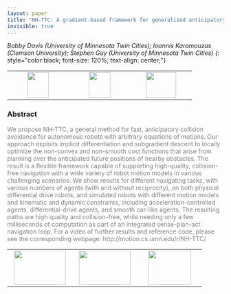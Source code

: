 ```yaml
---
layout: paper
title: "NH-TTC: A gradient-based framework for generalized anticipatory collision avoidance"
invisible: true
---
```

*Bobby Davis (University of Minnesota Twin Cities); Ioannis Karamouzas (Clemson University); Stephen Guy (University of Minnesota Twin Cities)*
{: style="color:black; font-size: 120%; text-align: center;"}

<table width="30%"> <tr>
<td style="width: 20%; text-align: center;"><a href="http://www.roboticsproceedings.org/rss16/p078.pdf"><img src="{{ site.baseurl }}/images/paper_link.png"
width = "50"  height = "60"/> </a> </td>

<td style="width: 20%; text-align: center;"><a href="http://motion.cs.umn.edu/r/NH-TTC/"><img src="{{ site.baseurl }}/images/website_link.png"
width = "50"  height = "60"/> </a> </td>

<td style="width: 20%; text-align: center;"><a href="nan"><img src="{{ site.baseurl }}/images/pheedloop_link.png"
width = "70"  height = "60"/> </a> </td>

</tr></table>

### Abstract
<html><p style="color:gray; font-size: 100%; text-align: justified;">
We propose NH-TTC, a general method for fast, anticipatory collision avoidance for autonomous robots with arbitrary equations of motions. Our approach exploits implicit differentiation and subgradient descent to locally  optimize  the  non-convex and non-smooth cost  functions  that  arise  from  planning  over  the anticipated  future positions of nearby obstacles. The result is a flexible framework capable of supporting high-quality, collision-free navigation with a wide variety of robot motion models in various challenging scenarios. We show results for different navigating tasks, with various numbers of agents (with and without reciprocity), on both physical differential drive robots, and simulated robots with different motion models and kinematic and dynamic constraints, including acceleration-controlled agents, differential-drive agents, and smooth car-like agents. The resulting paths are high quality and collision-free, while needing only a few milliseconds of computation as part of an integrated sense-plan-act navigation loop. For a video of further results and reference code, please see the corresponding webpage: http://motion.cs.umn.edu/r/NH-TTC/
</p></html>

<table width="100%"><tr><td style="width: 30%; text-align: center;"><a href="{{ site.baseurl }}/program/papers/77"> <img src="{{ site.baseurl }}/images/previous_icon.png" width = "120"  height = "80"/> </a> </td>

<td style="width: 30%; text-align: center;"><a href="{{ site.baseurl }}/program/papers"> <img src="{{ site.baseurl }}/images/overview_icon.png" width = "120"  height = "80"/> </a> </td> 

<td style="width: 30%; text-align: center;"><a href="{{ site.baseurl }}/program/papers/79"> <img src="{{ site.baseurl }}/images/next_icon.png" width = "100"  height = "80"/> </a> </td> 

</tr></table>


